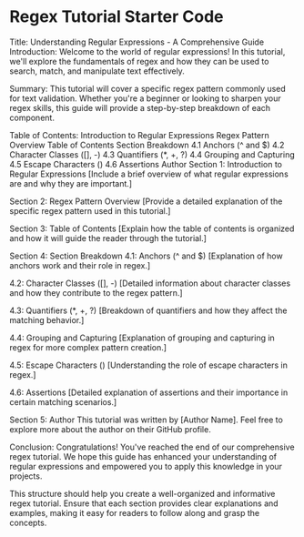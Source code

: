 # Regex Tutorial Starter Code
Title: Understanding Regular Expressions - A Comprehensive Guide
Introduction:
Welcome to the world of regular expressions! In this tutorial, we'll explore the fundamentals of regex and how they can be used to search, match, and manipulate text effectively.

Summary:
This tutorial will cover a specific regex pattern commonly used for text validation. Whether you're a beginner or looking to sharpen your regex skills, this guide will provide a step-by-step breakdown of each component.

Table of Contents:
Introduction to Regular Expressions
Regex Pattern Overview
Table of Contents
Section Breakdown
4.1 Anchors (^ and $)
4.2 Character Classes ([], -)
4.3 Quantifiers (*, +, ?)
4.4 Grouping and Capturing
4.5 Escape Characters ()
4.6 Assertions
Author
Section 1: Introduction to Regular Expressions
[Include a brief overview of what regular expressions are and why they are important.]

Section 2: Regex Pattern Overview
[Provide a detailed explanation of the specific regex pattern used in this tutorial.]

Section 3: Table of Contents
[Explain how the table of contents is organized and how it will guide the reader through the tutorial.]

Section 4: Section Breakdown
4.1: Anchors (^ and $)
[Explanation of how anchors work and their role in regex.]

4.2: Character Classes ([], -)
[Detailed information about character classes and how they contribute to the regex pattern.]

4.3: Quantifiers (*, +, ?)
[Breakdown of quantifiers and how they affect the matching behavior.]

4.4: Grouping and Capturing
[Explanation of grouping and capturing in regex for more complex pattern creation.]

4.5: Escape Characters ()
[Understanding the role of escape characters in regex.]

4.6: Assertions
[Detailed explanation of assertions and their importance in certain matching scenarios.]

Section 5: Author
This tutorial was written by [Author Name]. Feel free to explore more about the author on their GitHub profile.

Conclusion:
Congratulations! You've reached the end of our comprehensive regex tutorial. We hope this guide has enhanced your understanding of regular expressions and empowered you to apply this knowledge in your projects.

This structure should help you create a well-organized and informative regex tutorial. Ensure that each section provides clear explanations and examples, making it easy for readers to follow along and grasp the concepts.